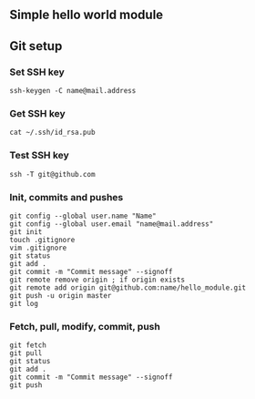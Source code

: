 ## Simple hello world module

## Git setup
### Set SSH key
```
ssh-keygen -C name@mail.address
```
### Get SSH key
```
cat ~/.ssh/id_rsa.pub
```
### Test SSH key
```
ssh -T git@github.com
```

### Init, commits and pushes
```
git config --global user.name "Name"
git config --global user.email "name@mail.address"
git init
touch .gitignore
vim .gitignore
git status
git add .
git commit -m "Commit message" --signoff
git remote remove origin ; if origin exists
git remote add origin git@github.com:name/hello_module.git
git push -u origin master
git log
```

### Fetch, pull, modify, commit, push
```
git fetch
git pull
git status
git add .
git commit -m "Commit message" --signoff
git push
```
